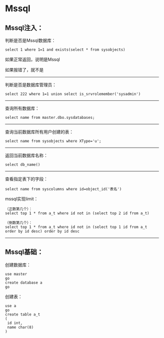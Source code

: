 # Mssql

## Mssql注入： ##

判断是否是Mssql数据库：

	select 1 where 1=1 and exists(select * from sysobjects)

如果正常返回，说明是Mssql

如果报错了，就不是

---

判断是否是数据库管理员：

	select 222 where 1=1 union select is_srvrolemember('sysadmin')

---

查询所有数据库：

	select name from master.dbo.sysdatabases;

---

查询当前数据库所有用户创建的表：
	
	select name from sysobjects where XType='u';

---

返回当前数据库名称：

	select db_name()
	
---

查看指定表下的字段：

	select name from syscolumns where id=object_id('表名')


mssql实现limit：

	（正数第几个）：
	select top 1 * from a_t where id not in (select top 2 id from a_t)

	（倒数第几个）：
	select top 1 * from a_t where id not in (select top 1 id from a_t order by id desc) order by id desc

---


## Mssql基础： ##

创建数据库：

	use master
	go
	create database a
	go

创建表：

	use a
	go
	create table a_t
	(
	 id int,
	 name char(8)
	)


